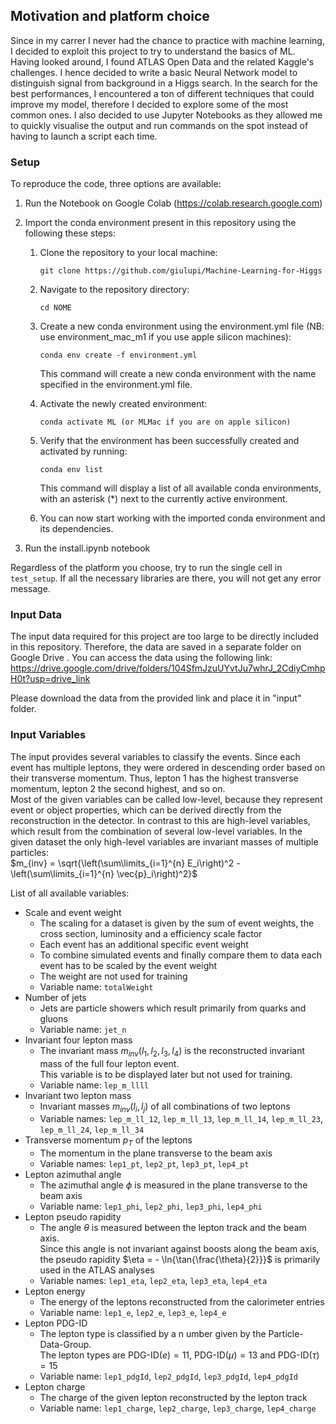 
## Motivation and platform choice
Since in my carrer I never had the chance to practice with machine learning, I decided to exploit this project to try to understand the basics of ML.
Having looked around, I found ATLAS Open Data and the related Kaggle's challenges. I hence decided to write a basic Neural Network model to distinguish signal from background in a Higgs search. In the search for the best performances, I encountered a ton of different techniques that could improve my model, therefore I decided to explore some of the most common ones. 
I also decided to use Jupyter Notebooks as they allowed me to quickly visualise the output and run commands on the spot instead of having to launch a script each time.


### Setup
To reproduce the code, three options are available:
1. Run the Notebook on Google Colab (https://colab.research.google.com) 
2. Import the conda environment present in this repository using the following these steps:

   1. Clone the repository to your local machine:
        ```
        git clone https://github.com/giulupi/Machine-Learning-for-Higgs
        ```

   2. Navigate to the repository directory:
        ```
        cd NOME
        ```

   3. Create a new conda environment using the environment.yml file (NB: use environment_mac_m1 if you use apple silicon machines):
        ```
        conda env create -f environment.yml
        ```

        This command will create a new conda environment with the name specified in the environment.yml file.

   4. Activate the newly created environment:
        ```
        conda activate ML (or MLMac if you are on apple silicon)
        ```


   5. Verify that the environment has been successfully created and activated by running:
        ```
        conda env list
        ```

        This command will display a list of all available conda environments, with an asterisk (*) next to the currently active environment.

   6. You can now start working with the imported conda environment and its dependencies.

3. Run the install.ipynb notebook 

Regardless of the platform you choose, try to run the single cell in  `test_setup`. If all the necessary libraries are there, you will not get any error message.

### Input Data
The input data required for this project are too large to be directly included in this repository. Therefore, the data are saved in a separate folder on Google Drive . You can access the data using the following link: 
https://drive.google.com/drive/folders/104SfmJzuUYvtJu7whrJ_2CdiyCmhpH0t?usp=drive_link

Please download the data from the provided link and place it in "input" folder.


### Input Variables
The input provides several variables to classify the events. Since each event has multiple leptons, they were ordered in descending order based on their transverse momentum. Thus, lepton 1 has the highest transverse momentum, lepton 2 the second highest, and so on. <br>
Most of the given variables can be called low-level, because they represent event or object properties, which can be derived directly from the reconstruction in the detector. In contrast to this are high-level variables, which result from the combination of several low-level variables. In the given dataset the only high-level variables are invariant masses of multiple particles:<br>
$m_{inv} = \sqrt{\left(\sum\limits_{i=1}^{n} E_i\right)^2 - \left(\sum\limits_{i=1}^{n} \vec{p}_i\right)^2}$


List of all available variables:<br>
- Scale and event weight
     - The scaling for a dataset is given by the sum of event weights, the cross section, luminosity and a efficiency scale factor
     - Each event has an additional specific event weight
     - To combine simulated events and finally compare them to data each event has to be scaled by the event weight
     - The weight are not used for training
     - Variable name: `totalWeight`
- Number of jets
     - Jets are particle showers which result primarily from quarks and gluons
     - Variable name: `jet_n`
- Invariant four lepton mass
     - The invariant mass $m_{inv}(l_1, l_2, l_3, l_4)$ is the reconstructed invariant mass of the full four lepton event.<br>
     This variable is to be displayed later but not used for training.
     - Variable name: `lep_m_llll`
- Invariant two lepton mass
     - Invariant masses $m_{inv}(l_i, l_j)$ of all combinations of two leptons
     - Variable names: `lep_m_ll_12`, `lep_m_ll_13`, `lep_m_ll_14`, `lep_m_ll_23`, `lep_m_ll_24`, `lep_m_ll_34`
- Transverse momentum $p_T$ of the leptons
     - The momentum in the plane transverse to the beam axis
     - Variable names: `lep1_pt`, `lep2_pt`, `lep3_pt`, `lep4_pt`
- Lepton azimuthal angle
     - The azimuthal angle $\phi$ is measured in the plane transverse to the beam axis
     - Variable name: `lep1_phi`, `lep2_phi`, `lep3_phi`, `lep4_phi`
- Lepton pseudo rapidity
     - The angle $\theta$ is measured between the lepton track and the beam axis.<br>
     Since this angle is not invariant against boosts along the beam axis, the pseudo rapidity $\eta = - \ln{\tan{\frac{\theta}{2}}}$ is primarily used in the ATLAS analyses
     - Variable names: `lep1_eta`, `lep2_eta`, `lep3_eta`, `lep4_eta`
- Lepton energy
     - The energy of the leptons reconstructed from the calorimeter entries
     - Variable name: `lep1_e`, `lep2_e`, `lep3_e`, `lep4_e`
- Lepton PDG-ID
     - The lepton type is classified by a n umber given by the Particle-Data-Group.<br>
     The lepton types are PDG-ID$(e)=11$, PDG-ID$(\mu)=13$ and PDG-ID$(\tau)=15$
     - Variable name: `lep1_pdgId`, `lep2_pdgId`, `lep3_pdgId`, `lep4_pdgId`
- Lepton charge
     - The charge of the given lepton reconstructed by the lepton track
     - Variable name: `lep1_charge`, `lep2_charge`, `lep3_charge`, `lep4_charge`